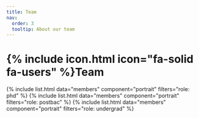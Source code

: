 ```yaml
---
title: Team
nav:
  order: 3
  tooltip: About our team
---
```


# {% include icon.html icon="fa-solid fa-users" %}Team

{% include list.html data="members" component="portrait" filters="role: phd" %}
{% include list.html data="members" component="portrait" filters="role: postbac" %}
{% include list.html data="members" component="portrait" filters="role: undergrad" %}
